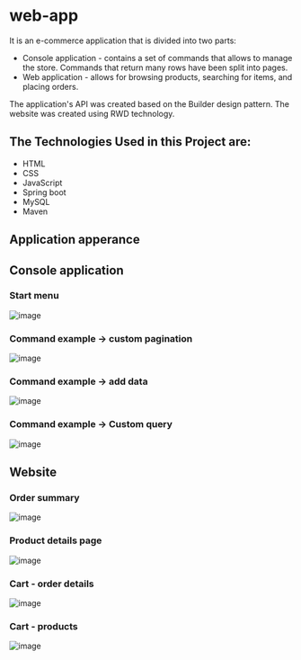 # web-app

It is an e-commerce application that is divided into two parts:
- Console application - contains a set of commands that allows to manage the store. Commands that return many rows have been split into pages. 
- Web application - allows for browsing products, searching for items, and placing orders.

The application's API was created based on the Builder design pattern. The website was created using RWD technology.

## The Technologies Used in this Project are:

- HTML
- CSS
- JavaScript
- Spring boot
- MySQL
- Maven

## Application apperance

## Console application

### Start menu

![image](https://user-images.githubusercontent.com/59510358/222833459-3b986a08-2561-49a8-aee4-ee69a8c302b4.png)

### Command example -> custom pagination

![image](https://user-images.githubusercontent.com/59510358/222833814-992cd5fd-5600-4e4c-974a-46e5662f9f16.png)

### Command example -> add data

![image](https://user-images.githubusercontent.com/59510358/222835624-d9bf2824-7127-47de-8655-c41c4fd1a0a5.png)

### Command example -> Custom query

![image](https://user-images.githubusercontent.com/59510358/222836036-8558e83f-1358-41c1-924a-1a2d3aac3154.png)

## Website

### Order summary

![image](https://user-images.githubusercontent.com/59510358/222832683-3c03b98a-6d63-4883-8cd6-7e856e9fe054.png)

### Product details page

![image](https://user-images.githubusercontent.com/59510358/222832841-f0edffc9-f492-4249-bda3-3c32c1c504fd.png)

### Cart - order details

![image](https://user-images.githubusercontent.com/59510358/222832904-26e18791-1a20-4520-b97d-1dcdb03855ad.png)

### Cart - products

![image](https://user-images.githubusercontent.com/59510358/222832960-86403779-92b2-4287-aace-f77272b53a8e.png)
